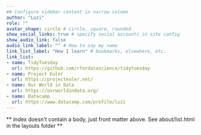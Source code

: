 ```yaml
---
## Configure sidebar content in narrow column
author: "Luzi"
role: ""
avatar_shape: circle # circle, square, rounded
show_social_links: true # specify social accounts in site config
show_audio_link: false
audio_link_label: "" # How to say my name
link_list_label: "How I learn" # bookmarks, elsewhere, etc.
link_list:
- name: TidyTuesday
  url: https://github.com/rfordatascience/tidytuesday
- name: Project Euler
  url: https://projecteuler.net/
- name: Our World in Data
  url: https://ourworldindata.org/
- name: Datacamp
  url: https://www.datacamp.com/profile/luzi
---
```


** index doesn't contain a body, just front matter above.
See about/list.html in the layouts folder **
